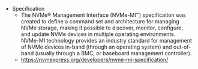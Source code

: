 - Specification
	- The NVMe® Management Interface (NVMe-MI™) specification was created to define a command set and architecture for managing NVMe storage, making it possible to discover, monitor, configure, and update NVMe devices in multiple operating environments. NVMe-MI technology provides an industry standard for management of NVMe devices in-band (through an operating system) and out-of-band (usually through a BMC, or baseboard management controller).
	- https://nvmexpress.org/developers/nvme-mi-specification/